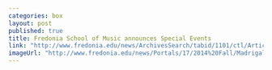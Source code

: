 ```yaml
---
categories: box
layout: post
published: true
title: Fredonia School of Music announces Special Events
link: "http://www.fredonia.edu/news/ArchivesSearch/tabid/1101/ctl/ArticleView/mid/1878/articleId/4940/Fredonia_School_of_Music_announces_2014-2015_season_of_Special_Events.aspx"
imageUrl: "http://www.fredonia.edu/news/Portals/17/2014%20Fall/Madrigal-Feast-for-web.jpg"
---
```



